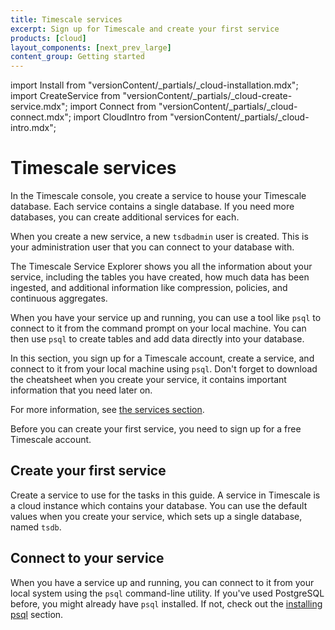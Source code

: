 ```yaml
---
title: Timescale services
excerpt: Sign up for Timescale and create your first service
products: [cloud]
layout_components: [next_prev_large]
content_group: Getting started
---
```


import Install from "versionContent/_partials/_cloud-installation.mdx";
import CreateService from "versionContent/_partials/_cloud-create-service.mdx";
import Connect from "versionContent/_partials/_cloud-connect.mdx";
import CloudIntro from "versionContent/_partials/_cloud-intro.mdx";

# Timescale services

<CloudIntro />

In the Timescale console, you create a service to house your Timescale
database. Each service contains a single database. If you need more
databases, you can create additional services for each.

When you create a new service, a new `tsdbadmin` user is created. This is your
administration user that you can connect to your database with.

The Timescale Service Explorer shows you all the information about your service,
including the tables you have created, how much data has been ingested, and
additional information like compression, policies, and continuous aggregates.

When you have your service up and running, you can use a tool like `psql` to
connect to it from the command prompt on your local machine. You can then use
`psql` to create tables and add data directly into your database.

In this section, you sign up for a Timescale account, create a service, and
connect to it from your local machine using `psql`. Don't forget to download the
cheatsheet when you create your service, it contains important information that
you need later on.

For more information, see
[the services section][services-how-to].

<Collapsible heading="Create your Timescale account" defaultExpanded={false}>

Before you can create your first service, you need to sign up for a free
Timescale account.

<Collapsible heading="Creating your Timescale account" defaultExpanded={false} headingLevel={3}>

<Install />

</Collapsible>

## Create your first service

Create a service to use for the tasks in this guide. A service in Timescale is a
cloud instance which contains your database. You can use the default values when
you create your service, which sets up a single database, named `tsdb`.

<Collapsible heading="Creating your first service" defaultExpanded={false} headingLevel={3}>

<CreateService demoData={false} />

</Collapsible>

## Connect to your service

When you have a service up and running, you can connect to it from your local
system using the `psql` command-line utility. If you've used PostgreSQL before,
you might already have `psql` installed. If not, check out the
[installing psql][install-psql] section.

<Collapsible heading="Connecting to your service" headingLevel={3}>

<Connect />

</Collapsible>

[services-how-to]: /use-timescale/:currentVersion:/services/
[install-psql]: /use-timescale/:currentVersion:/integrations/query-admin/psql/
